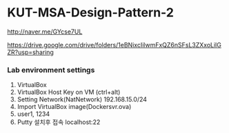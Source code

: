 # KUT-MSA-Design-Pattern-2

http://naver.me/GYcse7UL

https://drive.google.com/drive/folders/1eBNixcIilwmFxQZ6nSFsL3ZXxoLilGZR?usp=sharing

### Lab environment settings

1. VirtualBox
2. VirtualBox Host Key on VM (ctrl+alt)
3. Setting Network(NatNetwork)
   192.168.15.0/24
4. Import VirtualBox image(Dockersvr.ova)
5. user1, 1234
6. Putty 설치후 접속
   localhost:22
